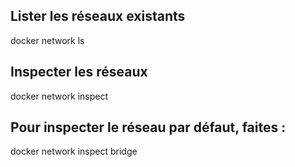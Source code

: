 ## Lister les réseaux existants

docker network ls

## Inspecter les réseaux

docker network inspect

## Pour inspecter le réseau par défaut, faites :
docker network inspect bridge